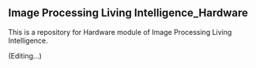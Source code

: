 Image Processing Living Intelligence_Hardware
------
This is a repository for Hardware module of Image Processing Living Intelligence.<br/>

(Editing...)<br/>